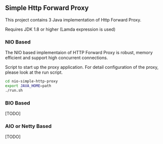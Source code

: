 Simple Http Forward Proxy
--

This project contains 3 Java implementation of Http Forward Proxy.

Requires JDK 1.8 or higher (Lamda expression is used)

### NIO Based
The NIO based implementaion of HTTP Forward Proxy is robust, memory efficient and support high concurrent connections.

Script to start up the proxy application. For detail configuration of the proxy, please look at the run script.

```bash
cd nio-simple-http-proxy
export JAVA_HOME=path
./run.sh
```


### BIO Based
[TODO]

### AIO or Netty Based
[TODO]
